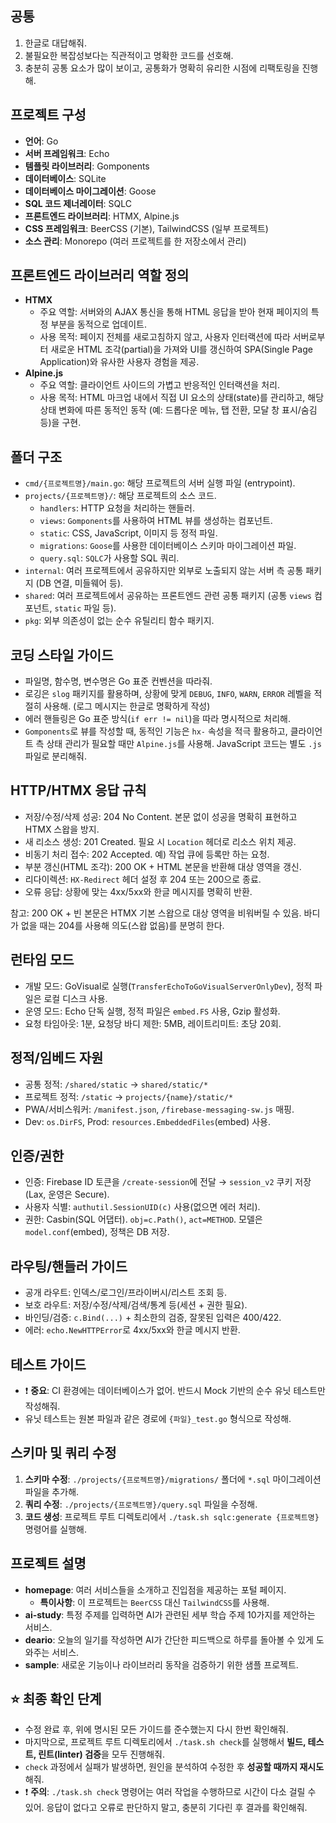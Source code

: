 ## 공통

1.  한글로 대답해줘.
2.  불필요한 복잡성보다는 직관적이고 명확한 코드를 선호해.
3.  충분히 공통 요소가 많이 보이고, 공통화가 명확히 유리한 시점에 리팩토링을 진행해.

## 프로젝트 구성

- **언어**: Go
- **서버 프레임워크**: Echo
- **템플릿 라이브러리**: Gomponents
- **데이터베이스**: SQLite
- **데이터베이스 마이그레이션**: Goose
- **SQL 코드 제너레이터**: SQLC
- **프론트엔드 라이브러리**: HTMX, Alpine.js
- **CSS 프레임워크**: BeerCSS (기본), TailwindCSS (일부 프로젝트)
- **소스 관리**: Monorepo (여러 프로젝트를 한 저장소에서 관리)

## 프론트엔드 라이브러리 역할 정의

- **HTMX**
  - 주요 역할: 서버와의 AJAX 통신을 통해 HTML 응답을 받아 현재 페이지의 특정 부분을 동적으로 업데이트.
  - 사용 목적: 페이지 전체를 새로고침하지 않고, 사용자 인터랙션에 따라 서버로부터 새로운 HTML 조각(partial)을 가져와 UI를 갱신하여 SPA(Single Page Application)와 유사한 사용자 경험을 제공.
- **Alpine.js**
  - 주요 역할: 클라이언트 사이드의 가볍고 반응적인 인터랙션을 처리.
  - 사용 목적: HTML 마크업 내에서 직접 UI 요소의 상태(state)를 관리하고, 해당 상태 변화에 따른 동적인 동작 (예: 드롭다운 메뉴, 탭 전환, 모달 창 표시/숨김 등)을 구현.

## 폴더 구조

- `cmd/{프로젝트명}/main.go`: 해당 프로젝트의 서버 실행 파일 (entrypoint).
- `projects/{프로젝트명}/`: 해당 프로젝트의 소스 코드.
  - `handlers`: HTTP 요청을 처리하는 핸들러.
  - `views`: `Gomponents`를 사용하여 HTML 뷰를 생성하는 컴포넌트.
  - `static`: CSS, JavaScript, 이미지 등 정적 파일.
  - `migrations`: `Goose`를 사용한 데이터베이스 스키마 마이그레이션 파일.
  - `query.sql`: `SQLC`가 사용할 SQL 쿼리.
- `internal`: 여러 프로젝트에서 공유하지만 외부로 노출되지 않는 서버 측 공통 패키지 (DB 연결, 미들웨어 등).
- `shared`: 여러 프로젝트에서 공유하는 프론트엔드 관련 공통 패키지 (공통 `views` 컴포넌트, `static` 파일 등).
- `pkg`: 외부 의존성이 없는 순수 유틸리티 함수 패키지.

## 코딩 스타일 가이드

- 파일명, 함수명, 변수명은 Go 표준 컨벤션을 따라줘.
- 로깅은 `slog` 패키지를 활용하며, 상황에 맞게 `DEBUG`, `INFO`, `WARN`, `ERROR` 레벨을 적절히 사용해. (로그 메시지는 한글로 명확하게 작성)
- 에러 핸들링은 Go 표준 방식(`if err != nil`)을 따라 명시적으로 처리해.
- `Gomponents`로 뷰를 작성할 때, 동적인 기능은 `hx-` 속성을 적극 활용하고, 클라이언트 측 상태 관리가 필요할 때만 `Alpine.js`를 사용해. JavaScript 코드는 별도 `.js` 파일로 분리해줘.

## HTTP/HTMX 응답 규칙

- 저장/수정/삭제 성공: 204 No Content. 본문 없이 성공을 명확히 표현하고 HTMX 스왑을 방지.
- 새 리소스 생성: 201 Created. 필요 시 `Location` 헤더로 리소스 위치 제공.
- 비동기 처리 접수: 202 Accepted. 예) 작업 큐에 등록만 하는 요청.
- 부분 갱신(HTML 조각): 200 OK + HTML 본문을 반환해 대상 영역을 갱신.
- 리다이렉션: `HX-Redirect` 헤더 설정 후 204 또는 200으로 종료.
- 오류 응답: 상황에 맞는 4xx/5xx와 한글 메시지를 명확히 반환.

참고: 200 OK + 빈 본문은 HTMX 기본 스왑으로 대상 영역을 비워버릴 수 있음. 바디가 없을 때는 204를 사용해 의도(스왑 없음)를 분명히 한다.

## 런타임 모드

- 개발 모드: GoVisual로 실행(`TransferEchoToGoVisualServerOnlyDev`), 정적 파일은 로컬 디스크 사용.
- 운영 모드: Echo 단독 실행, 정적 파일은 `embed.FS` 사용, Gzip 활성화.
- 요청 타임아웃: 1분, 요청당 바디 제한: 5MB, 레이트리미트: 초당 20회.

## 정적/임베드 자원

- 공통 정적: `/shared/static` → `shared/static/*`
- 프로젝트 정적: `/static` → `projects/{name}/static/*`
- PWA/서비스워커: `/manifest.json`, `/firebase-messaging-sw.js` 매핑.
- Dev: `os.DirFS`, Prod: `resources.EmbeddedFiles`(embed) 사용.

## 인증/권한

- 인증: Firebase ID 토큰을 `/create-session`에 전달 → `session_v2` 쿠키 저장(Lax, 운영은 Secure).
- 사용자 식별: `authutil.SessionUID(c)` 사용(없으면 에러 처리).
- 권한: Casbin(SQL 어댑터). `obj=c.Path()`, `act=METHOD`. 모델은 `model.conf`(embed), 정책은 DB 저장.

## 라우팅/핸들러 가이드

- 공개 라우트: 인덱스/로그인/프라이버시/리스트 조회 등.
- 보호 라우트: 저장/수정/삭제/검색/통계 등(세션 + 권한 필요).
- 바인딩/검증: `c.Bind(...)` + 최소한의 검증, 잘못된 입력은 400/422.
- 에러: `echo.NewHTTPError`로 4xx/5xx와 한글 메시지 반환.

## 테스트 가이드

- ❗ **중요**: CI 환경에는 데이터베이스가 없어. 반드시 Mock 기반의 순수 유닛 테스트만 작성해줘.
- 유닛 테스트는 원본 파일과 같은 경로에 `{파일}_test.go` 형식으로 작성해.

## 스키마 및 쿼리 수정

1.  **스키마 수정**: `./projects/{프로젝트명}/migrations/` 폴더에 `*.sql` 마이그레이션 파일을 추가해.
2.  **쿼리 수정**: `./projects/{프로젝트명}/query.sql` 파일을 수정해.
3.  **코드 생성**: 프로젝트 루트 디렉토리에서 `./task.sh sqlc:generate {프로젝트명}` 명령어를 실행해.

## 프로젝트 설명

- **homepage**: 여러 서비스들을 소개하고 진입점을 제공하는 포털 페이지.
  - **특이사항**: 이 프로젝트는 `BeerCSS` 대신 `TailwindCSS`를 사용해.
- **ai-study**: 특정 주제를 입력하면 AI가 관련된 세부 학습 주제 10가지를 제안하는 서비스.
- **deario**: 오늘의 일기를 작성하면 AI가 간단한 피드백으로 하루를 돌아볼 수 있게 도와주는 서비스.
- **sample**: 새로운 기능이나 라이브러리 동작을 검증하기 위한 샘플 프로젝트.

## ⭐ 최종 확인 단계

- 수정 완료 후, 위에 명시된 모든 가이드를 준수했는지 다시 한번 확인해줘.
- 마지막으로, 프로젝트 루트 디렉토리에서 `./task.sh check`를 실행해서 **빌드, 테스트, 린트(linter) 검증**을 모두 진행해줘.
- `check` 과정에서 실패가 발생하면, 원인을 분석하여 수정한 후 **성공할 때까지 재시도**해줘.
- ❗ **주의**: `./task.sh check` 명령어는 여러 작업을 수행하므로 시간이 다소 걸릴 수 있어. 응답이 없다고 오류로 판단하지 말고, 충분히 기다린 후 결과를 확인해줘.
